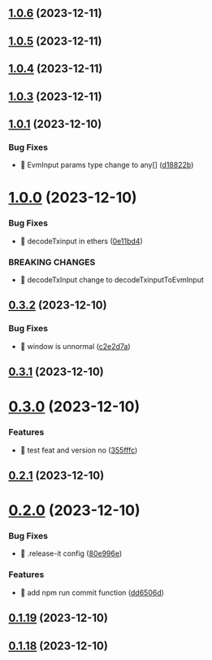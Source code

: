 

## [1.0.6](https://github.com/unipackage/net/compare/v1.0.5...v1.0.6) (2023-12-11)

## [1.0.5](https://github.com/unipackage/net/compare/v1.0.4...v1.0.5) (2023-12-11)

## [1.0.4](https://github.com/unipackage/net/compare/v1.0.3...v1.0.4) (2023-12-11)

## [1.0.3](https://github.com/unipackage/net/compare/v1.0.1...v1.0.3) (2023-12-11)

## [1.0.1](https://github.com/unipackage/net/compare/v1.0.0...v1.0.1) (2023-12-10)


### Bug Fixes

* 🐛 EvmInput params type change to any[] ([d18822b](https://github.com/unipackage/net/commit/d18822b2b04eb8fc06a36e94536d2ec8074b2598))

# [1.0.0](https://github.com/unipackage/net/compare/v0.3.2...v1.0.0) (2023-12-10)


### Bug Fixes

* 🐛 decodeTxinput in ethers ([0e11bd4](https://github.com/unipackage/net/commit/0e11bd461c36402f26a5571fdc54db510c5352fd))


### BREAKING CHANGES

* 🧨 decodeTxInput change to decodeTxinputToEvmInput

## [0.3.2](https://github.com/unipackage/net/compare/v0.3.1...v0.3.2) (2023-12-10)


### Bug Fixes

* 🐛 window is unnormal ([c2e2d7a](https://github.com/unipackage/net/commit/c2e2d7ab5edd1c144ec67944509a9b036c0f2719))

## [0.3.1](https://github.com/unipackage/net/compare/v0.3.0...v0.3.1) (2023-12-10)

# [0.3.0](https://github.com/unipackage/net/compare/v0.2.1...v0.3.0) (2023-12-10)


### Features

* 🎸 test feat and version no ([355fffc](https://github.com/unipackage/net/commit/355fffc650ec9da5893001f0850912509e101967))

## [0.2.1](https://github.com/unipackage/net/compare/v0.2.0...v0.2.1) (2023-12-10)

# [0.2.0](https://github.com/unipackage/net/compare/v0.1.19...v0.2.0) (2023-12-10)


### Bug Fixes

* 🐛 .release-it config ([80e996e](https://github.com/unipackage/net/commit/80e996e7cae39d7d5e8846b49ba4cee596c99525))


### Features

* 🎸 add npm run commit function ([dd6506d](https://github.com/unipackage/net/commit/dd6506d6c4a536bb7675ae3926a2fb3d8ae32ff0))

## [0.1.19](https://github.com/unipackage/net/compare/v0.1.18...v0.1.19) (2023-12-10)

## [0.1.18](https://github.com/unipackage/net/compare/v0.1.9...v0.1.18) (2023-12-10)
